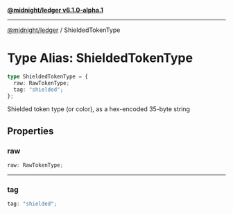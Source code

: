 [**@midnight/ledger v6.1.0-alpha.1**](../README.md)

***

[@midnight/ledger](../globals.md) / ShieldedTokenType

# Type Alias: ShieldedTokenType

```ts
type ShieldedTokenType = {
  raw: RawTokenType;
  tag: "shielded";
};
```

Shielded token type (or color), as a hex-encoded 35-byte string

## Properties

### raw

```ts
raw: RawTokenType;
```

***

### tag

```ts
tag: "shielded";
```
